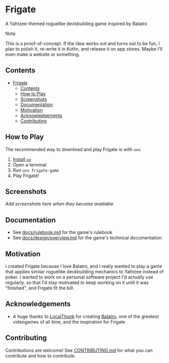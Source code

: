 # Frigate

A Yahtzee-themed roguelike deckbuilding game inspired by Balatro

>[!NOTE]
> This is a proof-of-concept. If the idea works out and turns out to be fun, I plan to polish it, re-write it in Kotlin, and release it on app stores. Maybe I'll even make a website or something.

## Contents

- [Frigate](#frigate)
  - [Contents](#contents)
  - [How to Play](#how-to-play)
  - [Screenshots](#screenshots)
  - [Documentation](#documentation)
  - [Motivation](#motivation)
  - [Acknowledgements](#acknowledgements)
  - [Contributing](#contributing)

## How to Play

The recommended way to download and play Frigate is with `uvx`.

1. [Install `uv`](https://docs.astral.sh/uv/getting-started/installation/)
2. Open a terminal
3. Run `uvx frigate-game`
4. Play Frigate!

## Screenshots

*Add screenshots here when they become available*

## Documentation

* See [docs/rulebook.md](docs/rulebook.md) for the game's rulebook
* See [docs/design/overview.md](docs/design/overview.md) for the game's technical documentation

## Motivation

I created Frigate because I love Balatro, and I really wanted to play a game that applies similar roguelike deckbuilding mechanics to Yahtzee instead of poker. I wanted to work on a personal software project I'd actually use regularly, so that I'd stay motivated to keep working on it until it was "finished", and Frigate fit the bill.

## Acknowledgements

- A huge thanks to [LocalThunk](https://x.com/localthunk) for creating [Balatro](https://www.playbalatro.com/), one of the greatest videogames of all time, and the inspiration for Frigate

## Contributing

Contributions are welcome! See [CONTRIBUTING.md](CONTRIBUTING.md) for what you can contribute and how to contribute. 